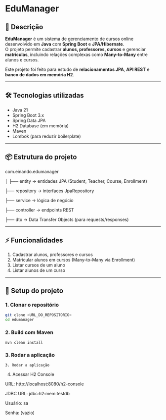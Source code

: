 # EduManager

## 📖 Descrição
**EduManager** é um sistema de gerenciamento de cursos online desenvolvido em **Java** com **Spring Boot** e **JPA/Hibernate**.  
O projeto permite cadastrar **alunos, professores, cursos** e gerenciar **matrículas**, incluindo relações complexas como **Many-to-Many** entre alunos e cursos.

Este projeto foi feito para estudo de **relacionamentos JPA**, **API REST** e **banco de dados em memória H2**.

---

## 🛠 Tecnologias utilizadas
- Java 21
- Spring Boot 3.x  
- Spring Data JPA  
- H2 Database (em memória)  
- Maven  
- Lombok (para reduzir boilerplate)  

---

## 📦 Estrutura do projeto

com.einando.edumanager

│
├── entity → entidades JPA (Student, Teacher, Course, Enrollment)

├── repository → interfaces JpaRepository

├── service → lógica de negócio

├── controller → endpoints REST

├── dto → Data Transfer Objects (para requests/responses)


---

## ⚡ Funcionalidades
1. Cadastrar alunos, professores e cursos  
2. Matricular alunos em cursos (Many-to-Many via Enrollment)  
3. Listar cursos de um aluno  
4. Listar alunos de um curso  

---

## 🏁 Setup do projeto

### 1. Clonar o repositório
```bash
git clone <URL_DO_REPOSITORIO>
cd edumanager
```
### 2. Build com Maven
```
mvn clean install
```
### 3. Rodar a aplicação
```
3. Rodar a aplicação
```
4. Acessar H2 Console

 URL: http://localhost:8080/h2-console

JDBC URL: jdbc:h2:mem:testdb

Usuário: sa

Senha: (vazio)
